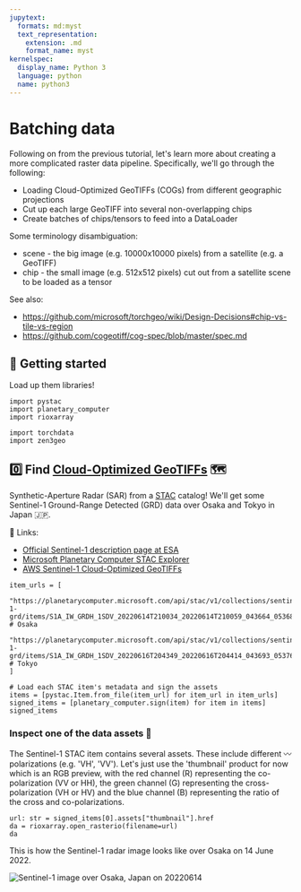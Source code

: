 ```yaml
---
jupytext:
  formats: md:myst
  text_representation:
    extension: .md
    format_name: myst
kernelspec:
  display_name: Python 3
  language: python
  name: python3
---
```


# Batching data

Following on from the previous tutorial,
let's learn more about creating a more complicated raster data pipeline.
Specifically, we'll go through the following:
- Loading Cloud-Optimized GeoTIFFs (COGs) from different geographic projections
- Cut up each large GeoTIFF into several non-overlapping chips
- Create batches of chips/tensors to feed into a DataLoader

Some terminology disambiguation:
- scene - the big image (e.g. 10000x10000 pixels) from a satellite (e.g. a GeoTIFF)
- chip - the small image (e.g. 512x512 pixels) cut out from a satellite scene to be loaded as a tensor

See also:
- https://github.com/microsoft/torchgeo/wiki/Design-Decisions#chip-vs-tile-vs-region
- https://github.com/cogeotiff/cog-spec/blob/master/spec.md

## 🎉 **Getting started**

Load up them libraries!

```{code-cell}
import pystac
import planetary_computer
import rioxarray

import torchdata
import zen3geo
```

## 0️⃣ Find [Cloud-Optimized GeoTIFFs](https://www.cogeo.org) 🗺️

Synthetic-Aperture Radar (SAR) from a [STAC](https://stacspec.org) catalog!
We'll get some Sentinel-1 Ground-Range Detected (GRD) data over Osaka and Tokyo
in Japan 🇯🇵.

🔗 Links:
- [Official Sentinel-1 description page at ESA](https://sentinel.esa.int/web/sentinel/missions/sentinel-1)
- [Microsoft Planetary Computer STAC Explorer](https://planetarycomputer.microsoft.com/explore?c=137.4907%2C35.0014&z=7.94&v=2&d=sentinel-1-grd&s=false%3A%3A100%3A%3Atrue&ae=0&m=cql%3A08211c0dd907a5066c41422c75629d5f&r=VV%2C+VH+False-color+composite)
- [AWS Sentinel-1 Cloud-Optimized GeoTIFFs](https://registry.opendata.aws/sentinel-1)


```{code-cell}
item_urls = [
    "https://planetarycomputer.microsoft.com/api/stac/v1/collections/sentinel-1-grd/items/S1A_IW_GRDH_1SDV_20220614T210034_20220614T210059_043664_05368A",  # Osaka
    "https://planetarycomputer.microsoft.com/api/stac/v1/collections/sentinel-1-grd/items/S1A_IW_GRDH_1SDV_20220616T204349_20220616T204414_043693_053764",  # Tokyo
]

# Load each STAC item's metadata and sign the assets
items = [pystac.Item.from_file(item_url) for item_url in item_urls]
signed_items = [planetary_computer.sign(item) for item in items]
signed_items
```

### Inspect one of the data assets 🍱

The Sentinel-1 STAC item contains several assets.
These include different 〰️ polarizations (e.g. 'VH', 'VV').
Let's just use the 'thumbnail' product for now which is an RGB preview, with
the red channel (R) representing the co-polarization (VV or HH), the green
channel (G) representing the cross-polarization (VH or HV) and the blue channel
(B) representing the ratio of the cross and co-polarizations.

```{code-cell}
url: str = signed_items[0].assets["thumbnail"].href
da = rioxarray.open_rasterio(filename=url)
da
```

This is how the Sentinel-1 radar image looks like over Osaka on 14 June 2022.

![Sentinel-1 image over Osaka, Japan on 20220614](https://planetarycomputer.microsoft.com/api/data/v1/item/preview.png?collection=sentinel-1-grd&item=S1A_IW_GRDH_1SDV_20220614T210034_20220614T210059_043664_05368A&assets=vv&assets=vh&expression=vv%2Cvh%2Cvv%2Fvh&rescale=0%2C500&rescale=0%2C300&rescale=0%2C7&tile_format=png)
